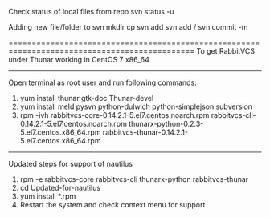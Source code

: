 Check status of local files from repo
    svn status -u


Adding new file/folder to svn
    mkdir <folder>
    cp <file> <folder>
    svn add <folder>
    svn add <folder>/<file>
    svn commit -m <message>

==============================================================================================
To get RabbitVCS under Thunar working in CentOS 7 x86_64

--------------------
Open terminal as root user and run following commands:

1. yum install thunar gtk-doc Thunar-devel
2. yum install meld pysvn python-dulwich python-simplejson subversion
3. rpm -ivh rabbitvcs-core-0.14.2.1-5.el7.centos.noarch.rpm rabbitvcs-cli-0.14.2.1-5.el7.centos.noarch.rpm thunarx-python-0.2.3-5.el7.centos.x86_64.rpm rabbitvcs-thunar-0.14.2.1-5.el7.centos.x86_64.rpm
--------------------
Updated steps for support of nautilus
1. rpm -e rabbitvcs-core rabbitvcs-cli thunarx-python rabbitvcs-thunar
2. cd Updated-for-nautilus
3. yum install *.rpm
4. Restart the system and check context menu for support   
